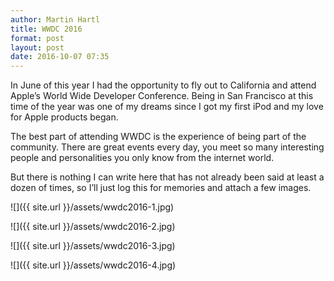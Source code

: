 ```yaml
---
author: Martin Hartl
title: WWDC 2016
format: post
layout: post
date: 2016-10-07 07:35
---
```

In June of this year I had the opportunity to fly out to California and attend Apple’s World Wide Developer Conference. Being in San Francisco at this time of the year was one of my dreams since I got my first iPod and my love for Apple products began.

The best part of attending WWDC is the experience of being part of the community. There are great events every day, you meet so many interesting people and personalities you only know from the internet world.

But there is nothing I can write here that has not already been said at least a dozen of times, so I’ll just log this for memories and attach a few images.

![]({{ site.url }}/assets/wwdc2016-1.jpg)

![]({{ site.url }}/assets/wwdc2016-2.jpg)

![]({{ site.url }}/assets/wwdc2016-3.jpg)

![]({{ site.url }}/assets/wwdc2016-4.jpg)